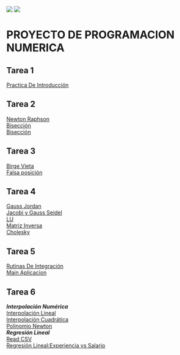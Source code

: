 ![ ](http://www.fc.uaslp.mx/images/uaslp.png)      ![ ](http://www.fc.uaslp.mx/images/ciencias.png)
# PROYECTO DE PROGRAMACION NUMERICA
## Tarea 1
[Practica De Introducción](https://github.com/CarlosGMB/PROYECTO-NUMERICA/blob/main/PracticaIntroduccionPrograNum-CARLOSMTZ-346307%201.py)


## Tarea 2
[Newton Raphson](https://github.com/CarlosGMB/PROYECTO-NUMERICA/blob/main/Newton_Raphson-CarlosGabrielMartinez.py)  
[Bisección](https://github.com/CarlosGMB/PROYECTO-NUMERICA/blob/main/Biseccion-CarlosGabrielMartinez.py)  
[Bisección](https://github.com/CarlosGMB/PROYECTO-NUMERICA/blob/main/Secante-CarlosGabrielMartinez.py)  


## Tarea 3
[Birge Vieta](https://github.com/CarlosGMB/PROYECTO-NUMERICA/blob/main/Birge-Vieta-CarlosGabrielMartinez.py)  
[Falsa posición](https://github.com/CarlosGMB/PROYECTO-NUMERICA/blob/main/Falsa-Posicion-CarlosGabrielMartinez.py)  


## Tarea 4  
[Gauss Jordan](https://github.com/CarlosGMB/PROYECTO-NUMERICA/blob/main/Gauss_jordan_Carlos_Gabriel_Mart%C3%ADnez.py)  
[Jacobi y Gauss Seidel](https://github.com/CarlosGMB/PROYECTO-NUMERICA/blob/main/Jacobi_Y_Gauss_Seidel.py)  
[LU](https://github.com/CarlosGMB/PROYECTO-NUMERICA/blob/main/LU_Carlos_Gabriel_Martinez.py)  
[Matriz Inversa](https://github.com/CarlosGMB/PROYECTO-NUMERICA/blob/main/Matriz_inversa_Carlos_Gabriel_Martinez.py)  
[Cholesky](https://github.com/CarlosGMB/PROYECTO-NUMERICA/blob/main/Cholesky_Carlos_Gabriel_Martinez.py)  

## Tarea 5
[Rutinas De Integración](https://github.com/CarlosGMB/PROYECTO-NUMERICA/blob/main/rutinas_integracion.py)  
[Main Aplicacion](https://github.com/CarlosGMB/PROYECTO-NUMERICA/blob/main/main_aplicacion.py)  


## Tarea 6
***Interpolación Numérica***  
[Interpolación Lineal](https://github.com/CarlosGMB/PROYECTO-NUMERICA/blob/main/Interpolaci%C3%B3n_lineal.py)  
[Interpolación Cuadrática](https://github.com/CarlosGMB/PROYECTO-NUMERICA/blob/main/Interpolaci%C3%B3n_cuadr%C3%A1tica.py)  
[Polinomio Newton](https://github.com/CarlosGMB/PROYECTO-NUMERICA/blob/main/Polinomio_Newton_g4.py)  
***Regresión Lineal***  
[Read CSV](https://github.com/CarlosGMB/PROYECTO-NUMERICA/blob/main/Script_incisos_A_y_B.py)  
[Regresión Lineal:Experiencia vs Salario](https://github.com/CarlosGMB/PROYECTO-NUMERICA/blob/main/Script_incisos_D-F.py)  
